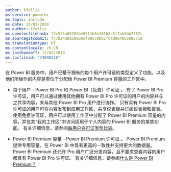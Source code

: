 ```yaml
---
author: kfollis
ms.service: powerbi
ms.topic: include
ms.date: 12/03/2018
ms.author: kfollis
ms.openlocfilehash: f7c5f5a65782be0911b5e181b8c5f7ab5bb7787c
ms.sourcegitcommit: f77b24a8a588605f005c9bb1fdad864955885718
ms.translationtype: HT
ms.contentlocale: zh-CN
ms.lasthandoff: 12/02/2019
ms.locfileid: "74698226"
---
```

在 Power BI 服务中，用户已基于拥有的每个用户许可证的类型定义了功能，以及他们所操作的内容是否位于分配给 Power BI Premium 容量的工作区中。


* 每个用户  -  Power BI Pro 和 Power BI（免费）许可证   。 有了 Power BI Pro 许可证，用户可以通过使用其他拥有 Power BI Pro 许可证的用户的内容并与之共享内容，来与其他 Power BI Pro 用户进行协作。 只有具有 Power BI Pro 许可证的用户可将内容发布到应用工作区、共享仪表板并订阅仪表板和报表。 使用免费许可证，用户可以使用工作区中分配了 Power BI Premium 容量的内容，并在其“我的工作区”中访问适用于个人内容的 Power BI 服务的某些功能。 有关详细信息，请参阅[每用户许可证类型比较](../service-features-license-type.md#per-user-license-type-comparison)。


* Power BI Premium 容量  -  Power BI Premium 许可证   。 Power BI Premium 提供专用容量，在 Power BI 中具有更高的一致性并支持更大的数据量。 Power BI Premium 还允许 Pro 用户广泛分发内容，且不要求查看内容的用户都具有 Power BI Pro 许可证。 有关详细信息，请参阅[什么是 Power BI Premium？](../service-premium-what-is.md)
